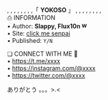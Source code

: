  , , , , , , , ,「 **YOKOSO** 」 , , , , , , , ,<br>
⎙  INFORMATION<br>
• Author: **Slappy, Flux10n <img class="drag" src="https://telegra.ph/file/3f96450c8d62087978d51.png" alt="wkwk" width="16" height="16">**<br>
• Site: <a href="https://flux10n.github.io" target="__blank">click me senpai</a><br>
• Published: ```Y/N```<br>

❏ CONNECT WITH ME  💸<br>
• https://t.me/xxxx<br>
• https://instagram.com/@xxxx<br>
• https://twitter.com/@xxxx

ありがとう 。。。>.<
